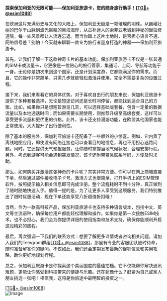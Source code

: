 **探索保加利亚的无限可能——保加利亚旅游卡，您的随身旅行助手！[[TG💪+ @esim1088](https://t.me/s/esim1088)]**

在欧洲这片充满历史与文化的大陆上，保加利亚无疑是一颗璀璨的明珠。从巍峨壮丽的巴尔干山脉到波光粼粼的黑海海岸，从古朴迷人的索非亚老城到神秘的里拉修道院，每一处风景都让人流连忘返。而当你踏上这片土地时，是否担心语言不通、网络信号差？别怕！今天就来聊聊一款专为旅行者量身打造的神器——保加利亚旅游卡。

首先，让我们了解一下这款神奇卡片的基本功能。保加利亚旅游卡不仅是一张普通的SIM卡或流量卡，它更像是一位贴心的旅行管家，集通话、上网、导航等功能于一身。无论你是初次来到这个国家，还是计划深度游，它都能满足你的需求。而且，它的操作非常简单，只需几步就能轻松激活并使用，完全不需要复杂的设置过程。

接下来，我们来看看它的具体优势。对于喜欢自由行的朋友来说，保加利亚旅游卡提供了多种套餐选择，无论是短途访问还是长时间停留，都能找到适合自己的方案。比如，如果你只是想短暂游览几天，可以选择基础版套餐，包含一定量的数据流量以及本地通话时间；而如果需要长期使用，则推荐升级至高级套餐，这样可以享受更多流量和更优惠的价格。此外，该卡还支持漫游功能，在欧盟其他国家也能正常使用，大大提升了出行便利性。

除了基本的服务外，保加利亚旅游卡还配备了一些额外的小惊喜。例如，它内置了离线地图应用，即使没有网络连接也可以查看目的地信息，再也不用担心迷路问题。同时，它还提供天气预报服务，让你随时掌握当地气候状况，合理安排行程。另外，考虑到游客可能会遇到突发情况，该卡还附带紧急联系号码，方便及时求助。

那么，如何购买并激活这张神奇的卡片呢？其实非常方便。你可以在网上商城直接下单，然后通过邮件接收电子卡号。激活方式也很简单，打开手机上的ESIM管理软件，按照提示输入相关信息即可完成注册。整个流程耗时不到十分钟，真正做到了随时随地快速入手。值得一提的是，为了让更多人享受到这项服务，我们特别推出了限时优惠活动，现在下单还能享受八折超值折扣哦！

当然，作为一款高科技产品，保加利亚旅游卡也支持多种语言版本，包括中文、英文等主流语种，确保每位用户都能轻松理解和操作。如果你是第一次接触ESIM技术，也不必担心，我们会为你提供详细的使用指南和技术支持，确保你能顺利开启这段精彩的旅程。

最后，再次强调一下我们的联系方式：想要了解更多详情或者咨询相关问题，请加入我们的Telegram群组[[TG💪+ @esim1088](https://t.me/s/esim1088)]，那里有专业的客服团队随时待命，随时准备解答你的疑问。不仅如此，我们还会定期发布最新的促销信息和实用攻略，助你更好地规划行程。

总之，保加利亚旅游卡是你探索这个美丽国度的最佳拍档。它不仅能帮你解决通讯难题，更能让你感受到科技带来的便捷与乐趣。还在犹豫什么？赶紧为自己或家人朋友挑选一张吧！相信我，这将是你旅途中最明智的投资之一。

[[TG💪+ @esim1088](https://t.me/s/esim1088)]  
![Image](https://i.postimg.cc/4NQfJmqS/Snipaste-2025-05-13-00-14-12.png)